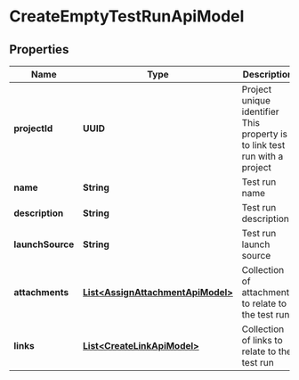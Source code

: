 

# CreateEmptyTestRunApiModel


## Properties

| Name | Type | Description | Notes |
|------------ | ------------- | ------------- | -------------|
|**projectId** | **UUID** | Project unique identifier              This property is to link test run with a project |  |
|**name** | **String** | Test run name |  [optional] |
|**description** | **String** | Test run description |  [optional] |
|**launchSource** | **String** | Test run launch source |  [optional] |
|**attachments** | [**List&lt;AssignAttachmentApiModel&gt;**](AssignAttachmentApiModel.md) | Collection of attachments to relate to the test run |  [optional] |
|**links** | [**List&lt;CreateLinkApiModel&gt;**](CreateLinkApiModel.md) | Collection of links to relate to the test run |  [optional] |




